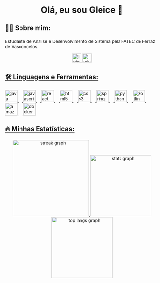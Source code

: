<h1 align="center">Olá, eu sou Gleice 👋</h1>

###

<h2 align="left">👩‍💻  Sobre mim: </h2>

###

<p align="left">Estudante de Análise e Desenvolvimento de Sistema pela FATEC de Ferraz de Vasconcelos.</p>

<div align="center">
  <a href="https://www.linkedin.com/in/gleiceanunciacao/" target="_blank">
    <img src="https://img.shields.io/static/v1?message=LinkedIn&logo=linkedin&label=&color=0077B5&logoColor=white&labelColor=&style=for-the-badge" height="30" alt="linkedin logo"/>
  </a>
  <a href = "mailto:sabrinaanunciacao@outlook.com">
  <img src="https://img.shields.io/static/v1?message=Outlook&logo=microsoft-outlook&label=&color=0078D4&logoColor=white&labelColor=&style=for-the-badge" height="30" alt="microsoft-outlook logo"/>
</div>



###

<h2 align="left">🛠 Linguagens e Ferramentas: </h2>

###

<div align="left">
  <img src="https://cdn.jsdelivr.net/gh/devicons/devicon/icons/java/java-original.svg" height="40" alt="java logo"/>
  <img width="12" />
  <img src="https://cdn.jsdelivr.net/gh/devicons/devicon/icons/javascript/javascript-original.svg" height="40" alt="javascript logo"/>
  <img width="12" />
  <img src="https://cdn.jsdelivr.net/gh/devicons/devicon/icons/react/react-original.svg" height="40" alt="react logo"/>
  <img width="12" />
  <img src="https://cdn.jsdelivr.net/gh/devicons/devicon/icons/html5/html5-original.svg" height="40" alt="html5 logo"/>
  <img width="12" />
  <img src="https://cdn.jsdelivr.net/gh/devicons/devicon/icons/css3/css3-original.svg" height="40" alt="css3 logo"/>
  <img width="12" />
  <img src="https://cdn.jsdelivr.net/gh/devicons/devicon/icons/spring/spring-original.svg" height="40" alt="spring logo"/>
  <img width="12" />
  <img src="https://cdn.jsdelivr.net/gh/devicons/devicon/icons/python/python-original.svg" height="40" alt="python logo"/>
  <img width="12" />
  <img src="https://cdn.jsdelivr.net/gh/devicons/devicon/icons/kotlin/kotlin-original.svg" height="40" alt="kotlin logo"/>
  <img width="12" />
  <img src="https://cdn.jsdelivr.net/gh/devicons/devicon/icons/amazonwebservices/amazonwebservices-line-wordmark.svg" height="40" alt="amazonwebservices logo"/>
  <img width="12" />
  <img src="https://cdn.jsdelivr.net/gh/devicons/devicon/icons/docker/docker-plain-wordmark.svg" height="40" alt="docker logo"/>
</div>



###

<h2 align="left">🔥   Minhas Estatísticas:</h2>

###

<div align="center">
  <img src="https://streak-stats.demolab.com?user=gleicesabrina&locale=en&mode=daily&theme=dracula&hide_border=false&border_radius=5&order=3&locale=pt_br" height="250" alt="streak graph"  />
   <img src="https://github-readme-stats.vercel.app/api?username=gleicesabrina&hide_title=false&hide_rank=false&show_icons=true&include_all_commits=true&count_private=true&disable_animations=false&theme=dracula&locale=pt-br&hide_border=false&order=1" height="200" alt="stats graph"/> 
  <img src="https://github-readme-stats.vercel.app/api/top-langs?username=gleicesabrina&locale=pt-br&hide_title=false&layout=compact&langs_count=6&theme=dracula&hide_border=false&order=2" height="200" alt="top langs graph"  />
</div>

###
